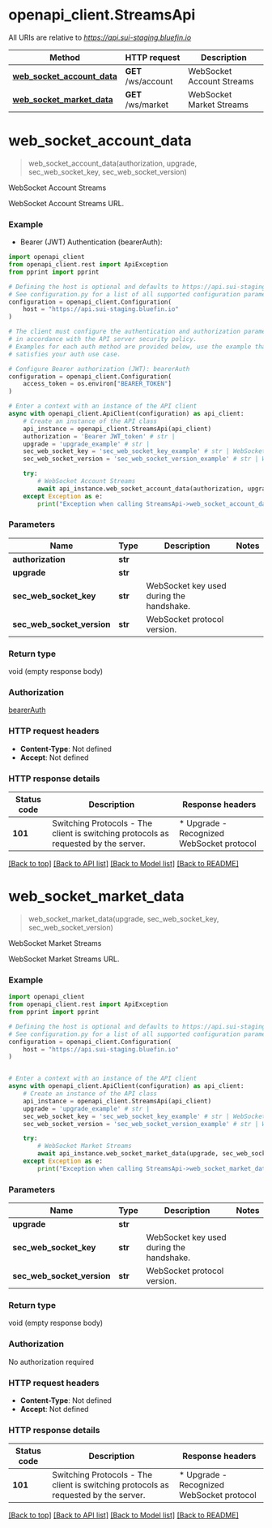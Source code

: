 # openapi_client.StreamsApi

All URIs are relative to *https://api.sui-staging.bluefin.io*

Method | HTTP request | Description
------------- | ------------- | -------------
[**web_socket_account_data**](StreamsApi.md#web_socket_account_data) | **GET** /ws/account | WebSocket Account Streams
[**web_socket_market_data**](StreamsApi.md#web_socket_market_data) | **GET** /ws/market | WebSocket Market Streams


# **web_socket_account_data**
> web_socket_account_data(authorization, upgrade, sec_web_socket_key, sec_web_socket_version)

WebSocket Account Streams

WebSocket Account Streams URL.

### Example

* Bearer (JWT) Authentication (bearerAuth):

```python
import openapi_client
from openapi_client.rest import ApiException
from pprint import pprint

# Defining the host is optional and defaults to https://api.sui-staging.bluefin.io
# See configuration.py for a list of all supported configuration parameters.
configuration = openapi_client.Configuration(
    host = "https://api.sui-staging.bluefin.io"
)

# The client must configure the authentication and authorization parameters
# in accordance with the API server security policy.
# Examples for each auth method are provided below, use the example that
# satisfies your auth use case.

# Configure Bearer authorization (JWT): bearerAuth
configuration = openapi_client.Configuration(
    access_token = os.environ["BEARER_TOKEN"]
)

# Enter a context with an instance of the API client
async with openapi_client.ApiClient(configuration) as api_client:
    # Create an instance of the API class
    api_instance = openapi_client.StreamsApi(api_client)
    authorization = 'Bearer JWT_token' # str | 
    upgrade = 'upgrade_example' # str | 
    sec_web_socket_key = 'sec_web_socket_key_example' # str | WebSocket key used during the handshake.
    sec_web_socket_version = 'sec_web_socket_version_example' # str | WebSocket protocol version.

    try:
        # WebSocket Account Streams
        await api_instance.web_socket_account_data(authorization, upgrade, sec_web_socket_key, sec_web_socket_version)
    except Exception as e:
        print("Exception when calling StreamsApi->web_socket_account_data: %s\n" % e)
```



### Parameters


Name | Type | Description  | Notes
------------- | ------------- | ------------- | -------------
 **authorization** | **str**|  | 
 **upgrade** | **str**|  | 
 **sec_web_socket_key** | **str**| WebSocket key used during the handshake. | 
 **sec_web_socket_version** | **str**| WebSocket protocol version. | 

### Return type

void (empty response body)

### Authorization

[bearerAuth](../README.md#bearerAuth)

### HTTP request headers

 - **Content-Type**: Not defined
 - **Accept**: Not defined

### HTTP response details

| Status code | Description | Response headers |
|-------------|-------------|------------------|
**101** | Switching Protocols - The client is switching protocols as requested by the server. |  * Upgrade - Recognized WebSocket protocol <br>  |

[[Back to top]](#) [[Back to API list]](../README.md#documentation-for-api-endpoints) [[Back to Model list]](../README.md#documentation-for-models) [[Back to README]](../README.md)

# **web_socket_market_data**
> web_socket_market_data(upgrade, sec_web_socket_key, sec_web_socket_version)

WebSocket Market Streams

WebSocket Market Streams URL.

### Example


```python
import openapi_client
from openapi_client.rest import ApiException
from pprint import pprint

# Defining the host is optional and defaults to https://api.sui-staging.bluefin.io
# See configuration.py for a list of all supported configuration parameters.
configuration = openapi_client.Configuration(
    host = "https://api.sui-staging.bluefin.io"
)


# Enter a context with an instance of the API client
async with openapi_client.ApiClient(configuration) as api_client:
    # Create an instance of the API class
    api_instance = openapi_client.StreamsApi(api_client)
    upgrade = 'upgrade_example' # str | 
    sec_web_socket_key = 'sec_web_socket_key_example' # str | WebSocket key used during the handshake.
    sec_web_socket_version = 'sec_web_socket_version_example' # str | WebSocket protocol version.

    try:
        # WebSocket Market Streams
        await api_instance.web_socket_market_data(upgrade, sec_web_socket_key, sec_web_socket_version)
    except Exception as e:
        print("Exception when calling StreamsApi->web_socket_market_data: %s\n" % e)
```



### Parameters


Name | Type | Description  | Notes
------------- | ------------- | ------------- | -------------
 **upgrade** | **str**|  | 
 **sec_web_socket_key** | **str**| WebSocket key used during the handshake. | 
 **sec_web_socket_version** | **str**| WebSocket protocol version. | 

### Return type

void (empty response body)

### Authorization

No authorization required

### HTTP request headers

 - **Content-Type**: Not defined
 - **Accept**: Not defined

### HTTP response details

| Status code | Description | Response headers |
|-------------|-------------|------------------|
**101** | Switching Protocols - The client is switching protocols as requested by the server. |  * Upgrade - Recognized WebSocket protocol <br>  |

[[Back to top]](#) [[Back to API list]](../README.md#documentation-for-api-endpoints) [[Back to Model list]](../README.md#documentation-for-models) [[Back to README]](../README.md)

